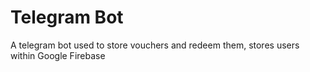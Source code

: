 # Telegram Bot
 A telegram bot used to store vouchers and redeem them, stores users within Google Firebase

